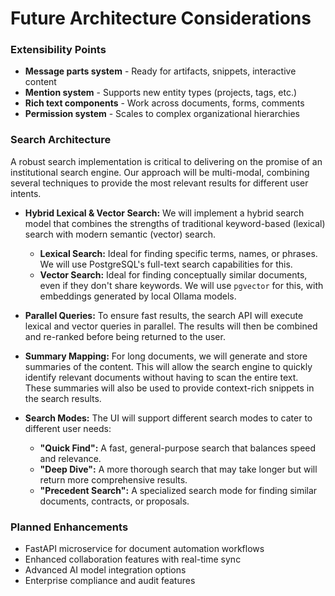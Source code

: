 # Future Architecture Considerations

### Extensibility Points
- **Message parts system** - Ready for artifacts, snippets, interactive content
- **Mention system** - Supports new entity types (projects, tags, etc.)
- **Rich text components** - Work across documents, forms, comments
- **Permission system** - Scales to complex organizational hierarchies

### Search Architecture
A robust search implementation is critical to delivering on the promise of an institutional search engine. Our approach will be multi-modal, combining several techniques to provide the most relevant results for different user intents.

- **Hybrid Lexical & Vector Search:** We will implement a hybrid search model that combines the strengths of traditional keyword-based (lexical) search with modern semantic (vector) search.
  - **Lexical Search:** Ideal for finding specific terms, names, or phrases. We will use PostgreSQL's full-text search capabilities for this.
  - **Vector Search:** Ideal for finding conceptually similar documents, even if they don't share keywords. We will use `pgvector` for this, with embeddings generated by local Ollama models.

- **Parallel Queries:** To ensure fast results, the search API will execute lexical and vector queries in parallel. The results will then be combined and re-ranked before being returned to the user.

- **Summary Mapping:** For long documents, we will generate and store summaries of the content. This will allow the search engine to quickly identify relevant documents without having to scan the entire text. These summaries will also be used to provide context-rich snippets in the search results.

- **Search Modes:** The UI will support different search modes to cater to different user needs:
  - **"Quick Find":** A fast, general-purpose search that balances speed and relevance.
  - **"Deep Dive":** A more thorough search that may take longer but will return more comprehensive results.
  - **"Precedent Search":** A specialized search mode for finding similar documents, contracts, or proposals.

### Planned Enhancements
- FastAPI microservice for document automation workflows
- Enhanced collaboration features with real-time sync
- Advanced AI model integration options
- Enterprise compliance and audit features
